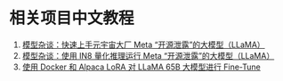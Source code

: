 # 相关项目中文教程

1. [模型杂谈：快速上手元宇宙大厂 Meta “开源泄露”的大模型（LLaMA）](https://soulteary.com/2023/03/09/quick-start-llama-model-created-by-meta-research.html)
2. [模型杂谈：使用 IN8 量化推理运行 Meta “开源泄露”的大模型（LLaMA）](https://soulteary.com/2023/03/13/quick-start-llama-model-created-by-meta-research-with-int8.html)
3. [使用 Docker 和 Alpaca LoRA 对 LLaMA 65B 大模型进行 Fine-Tune](https://soulteary.com/2023/03/25/model-finetuning-on-llama-65b-large-model-using-docker-and-alpaca-lora.html)
